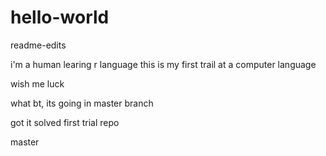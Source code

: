 # hello-world

readme-edits

i'm a human learing r language
this is my first trail at a computer language

wish me luck

what bt, its going in master branch

got it solved
first trial repo

 master
